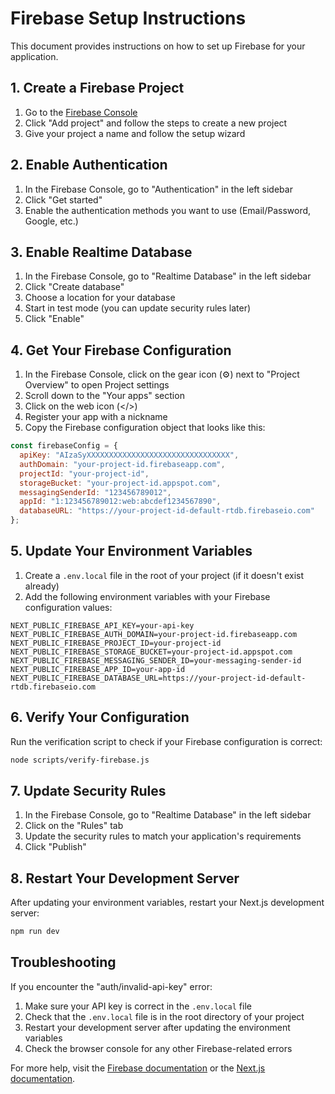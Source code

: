 # Firebase Setup Instructions

This document provides instructions on how to set up Firebase for your application.

## 1. Create a Firebase Project

1. Go to the [Firebase Console](https://console.firebase.google.com/)
2. Click "Add project" and follow the steps to create a new project
3. Give your project a name and follow the setup wizard

## 2. Enable Authentication

1. In the Firebase Console, go to "Authentication" in the left sidebar
2. Click "Get started"
3. Enable the authentication methods you want to use (Email/Password, Google, etc.)

## 3. Enable Realtime Database

1. In the Firebase Console, go to "Realtime Database" in the left sidebar
2. Click "Create database"
3. Choose a location for your database
4. Start in test mode (you can update security rules later)
5. Click "Enable"

## 4. Get Your Firebase Configuration

1. In the Firebase Console, click on the gear icon (⚙️) next to "Project Overview" to open Project settings
2. Scroll down to the "Your apps" section
3. Click on the web icon (</>)
4. Register your app with a nickname
5. Copy the Firebase configuration object that looks like this:

```javascript
const firebaseConfig = {
  apiKey: "AIzaSyXXXXXXXXXXXXXXXXXXXXXXXXXXXXXXXX",
  authDomain: "your-project-id.firebaseapp.com",
  projectId: "your-project-id",
  storageBucket: "your-project-id.appspot.com",
  messagingSenderId: "123456789012",
  appId: "1:123456789012:web:abcdef1234567890",
  databaseURL: "https://your-project-id-default-rtdb.firebaseio.com"
};
```

## 5. Update Your Environment Variables

1. Create a `.env.local` file in the root of your project (if it doesn't exist already)
2. Add the following environment variables with your Firebase configuration values:

```
NEXT_PUBLIC_FIREBASE_API_KEY=your-api-key
NEXT_PUBLIC_FIREBASE_AUTH_DOMAIN=your-project-id.firebaseapp.com
NEXT_PUBLIC_FIREBASE_PROJECT_ID=your-project-id
NEXT_PUBLIC_FIREBASE_STORAGE_BUCKET=your-project-id.appspot.com
NEXT_PUBLIC_FIREBASE_MESSAGING_SENDER_ID=your-messaging-sender-id
NEXT_PUBLIC_FIREBASE_APP_ID=your-app-id
NEXT_PUBLIC_FIREBASE_DATABASE_URL=https://your-project-id-default-rtdb.firebaseio.com
```

## 6. Verify Your Configuration

Run the verification script to check if your Firebase configuration is correct:

```bash
node scripts/verify-firebase.js
```

## 7. Update Security Rules

1. In the Firebase Console, go to "Realtime Database" in the left sidebar
2. Click on the "Rules" tab
3. Update the security rules to match your application's requirements
4. Click "Publish"

## 8. Restart Your Development Server

After updating your environment variables, restart your Next.js development server:

```bash
npm run dev
```

## Troubleshooting

If you encounter the "auth/invalid-api-key" error:

1. Make sure your API key is correct in the `.env.local` file
2. Check that the `.env.local` file is in the root directory of your project
3. Restart your development server after updating the environment variables
4. Check the browser console for any other Firebase-related errors

For more help, visit the [Firebase documentation](https://firebase.google.com/docs) or the [Next.js documentation](https://nextjs.org/docs). 